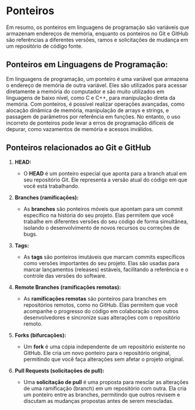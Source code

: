 # Ponteiros

Em resumo, os ponteiros em linguagens de programação são variáveis que armazenam endereços de memória, enquanto os ponteiros no Git e GitHub são referências a diferentes versões, ramos e solicitações de mudança em um repositório de código fonte.

## Ponteiros em Linguagens de Programação:

Em linguagens de programação, um ponteiro é uma variável que armazena o endereço de memória de outra variável. Eles são utilizados para acessar diretamente a memória do computador e são muito utilizados em linguagens de baixo nível, como C e C++, para manipulação direta da memória. Com ponteiros, é possível realizar operações avançadas, como alocação dinâmica de memória, manipulação de arrays e strings, e passagem de parâmetros por referência em funções. No entanto, o uso incorreto de ponteiros pode levar a erros de programação difíceis de depurar, como vazamentos de memória e acessos inválidos.

## Ponteiros relacionados ao Git e GitHub

1. **HEAD:**
   - O **HEAD** é um ponteiro especial que aponta para a branch atual em seu repositório Git. Ele representa a versão atual do código em que você está trabalhando.

2. **Branches (ramificações):**
   - As **branches** são ponteiros móveis que apontam para um commit específico na história do seu projeto. Elas permitem que você trabalhe em diferentes versões do seu código de forma simultânea, isolando o desenvolvimento de novos recursos ou correções de bugs.

3. **Tags:**
   - As **tags** são ponteiros imutáveis que marcam commits específicos como versões importantes do seu projeto. Elas são usadas para marcar lançamentos (releases) estáveis, facilitando a referência e o controle das versões do software.

4. **Remote Branches (ramificações remotas):**
   - As **ramificações remotas** são ponteiros para branches em repositórios remotos, como no GitHub. Elas permitem que você acompanhe o progresso do código em colaboração com outros desenvolvedores e sincronize suas alterações com o repositório remoto.

5. **Forks (bifurcações):**
   - Um **fork** é uma cópia independente de um repositório existente no GitHub. Ele cria um novo ponteiro para o repositório original, permitindo que você faça alterações sem afetar o projeto original.

6. **Pull Requests (solicitações de pull):**
   - Uma **solicitação de pull** é uma proposta para mesclar as alterações de uma ramificação (branch) em um repositório com outra. Ela cria um ponteiro entre as branches, permitindo que outros revisem e discutam as mudanças propostas antes de serem mescladas.
